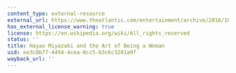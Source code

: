 ```yaml
---
content_type: external-resource
external_url: https://www.theatlantic.com/entertainment/archive/2016/10/hayao-miyazaki-and-the-art-of-being-a-woman/503978/
has_external_license_warning: true
license: https://en.wikipedia.org/wiki/All_rights_reserved
status: ''
title: Hayao Miyazaki and the Art of Being a Woman
uid: ee3c8b77-4494-4cea-8cc5-b3c6c3281a9f
wayback_url: ''
---
```

